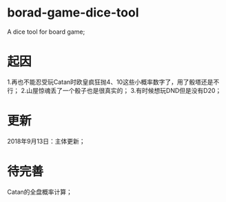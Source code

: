 # borad-game-dice-tool
A dice tool for board game; 
# 起因
1.再也不能忍受玩Catan时欧皇疯狂抛4、10这些小概率数字了，用了骰塔还是不行；
2.山屋惊魂丢了一个骰子也是很真实的；
3.有时候想玩DND但是没有D20；
# 更新
2018年9月13日：主体更新；
# 待完善
Catan的全盘概率计算；
